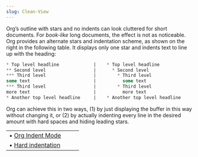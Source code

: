 ```yaml
---
slug: Clean-View
---
```


Org’s outline with stars and no indents can look cluttered for short documents. For *book-like* long documents, the effect is not as noticeable. Org provides an alternate stars and indentation scheme, as shown on the right in the following table. It displays only one star and indents text to line up with the heading:

```lisp
* Top level headline             |    * Top level headline
** Second level                  |      * Second level
*** Third level                  |        * Third level
some text                        |          some text
*** Third level                  |        * Third level
more text                        |          more text
* Another top level headline     |    * Another top level headline
```

Org can achieve this in two ways, (1) by just displaying the buffer in this way without changing it, or (2) by actually indenting every line in the desired amount with hard spaces and hiding leading stars.

|                                                  |    |    |
| :----------------------------------------------- | -- | :- |
| • [Org Indent Mode](/docs/org/Org-Indent-Mode)   |    |    |
| • [Hard indentation](/docs/org/Hard-indentation) |    |    |
